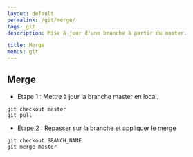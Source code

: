 ```yaml
---
layout: default
permalink: /git/merge/
tags: git
description: Mise à jour d'une branche à partir du master.

title: Merge
menus: git
---
```

## Merge

- Etape 1 : Mettre à jour la branche master en local.
````
git checkout master
git pull
````

- Etape 2 : Repasser sur la branche et appliquer le merge
````
git checkout BRANCH_NAME
git merge master
````
